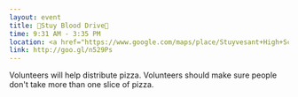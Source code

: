 ```yaml
---
layout: event
title: 💉Stuy Blood Drive💉
time: 9:31 AM - 3:35 PM
location: <a href="https://www.google.com/maps/place/Stuyvesant+High+School/@40.7179882,-74.0160594,17z/data=!3m1!4b1!4m5!3m4!1s0x89c25a1db5f8b8c9:0xb5084500683f46f9!8m2!3d40.7179842!4d-74.0138707">Stuyvesant High School</a>, Manhattan
link: http://goo.gl/n529Ps
---
```

Volunteers will help distribute pizza. 
Volunteers should make sure people don't take more than one slice of pizza.